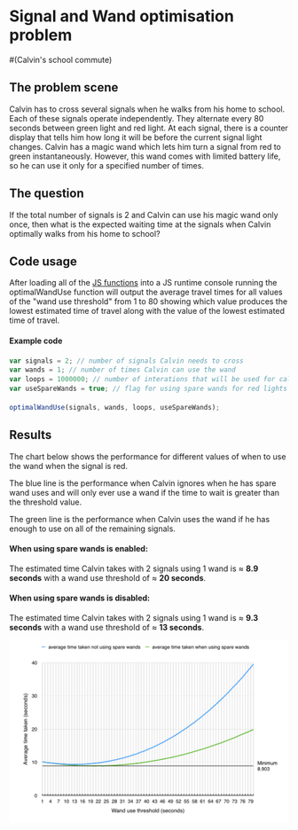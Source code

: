 # Signal and Wand optimisation problem 
#(Calvin's school commute)  


## The problem scene
Calvin has to cross several signals when he walks from his home to school. Each of these signals operate independently. They alternate every 80 seconds between green light and red light. At each signal, there is a counter display that tells him how long it will be before the current signal light changes. Calvin has a magic wand which lets him turn a signal from red to green instantaneously. However, this wand comes with limited battery life, so he can use it only for a specified number of times.

## The question
If the total number of signals is 2 and Calvin can use his magic wand only once, then what is the expected waiting time at the signals when Calvin optimally walks from his home to school?

## Code usage
After loading all of the [JS functions](https://github.com/ZackAkil/Java-Script-signal-wand-optimisation/blob/master/signal%20and%20wand%20problem.js) into a JS runtime console running the optimalWandUse function will output the average travel times for all values of the "wand use threshold" from 1 to 80 showing which value produces the lowest estimated time of travel along with the value of the lowest estimated time of travel.

#### Example code
```javascript
var signals = 2; // number of signals Calvin needs to cross
var wands = 1; // number of times Calvin can use the wand
var loops = 1000000; // number of interations that will be used for calculating the average
var useSpareWands = true; // flag for using spare wands for red lights 

optimalWandUse(signals, wands, loops, useSpareWands);
```

## Results
The chart below shows the performance for different values of when to use the wand when the signal is red.

The blue line is the performance when Calvin ignores when he has spare wand uses and will only ever use a wand if the time to wait is greater than the threshold value.

The green line is the performance when Calvin uses the wand if he has enough to use on all of the remaining signals.

#### When using spare wands is enabled:
The estimated time Calvin takes with 2 signals using 1 wand is ≈ **8.9 seconds** with a wand use threshold of  ≈ **20 seconds**.

#### When using spare wands is disabled:
The estimated time Calvin takes with 2 signals using 1 wand is ≈ **9.3 seconds** with a wand use threshold of  ≈ **13 seconds**.



![Optimisation chart][chart]

[chart]: https://github.com/ZackAkil/Java-Script-signal-wand-optimisation/blob/master/optimisation.chart.png "Optimisation chart"

